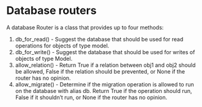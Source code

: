 <link href="https://maxcdn.bootstrapcdn.com/bootstrap/3.3.6/css/bootstrap.min.css" rel="stylesheet"/>

# Database routers

A database Router is a class that provides up to four methods:

1. db_for_read() - Suggest the database that should be used for read operations for objects of type model.
2. db_for_write() - Suggest the database that should be used for writes of objects of type Model.
3. allow_relation() - Return True if a relation between obj1 and obj2 should be allowed, False if the relation should be prevented, or None if the router has no opinion.
4. allow_migrate() - Determine if the migration operation is allowed to run on the database with alias db. Return True if the operation should run, False if it shouldn’t run, or None if the router has no opinion.

